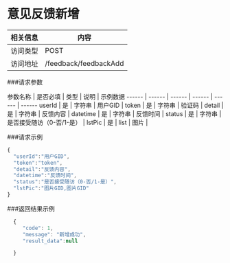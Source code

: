 # 意见反馈新增
 相关信息 | 内容
 ------ | ------
 访问类型 | POST
 访问地址 | /feedback/feedbackAdd

###请求参数

 参数名称 | 是否必填 | 类型 | 说明 | 示例数据
 ------ | ------ | ------ | ------ | ------ | ------
 userId | 是 | 字符串 | 用户GID | 
 token | 是 | 字符串 | 验证码 | 
 detail | 是 | 字符串 | 反馈内容 | 
 datetime | 是 | 字符串 | 反馈时间 | 
 status | 是 | 字符串 | 是否接受随访（0-否/1-是） | 
 lstPic | 是 | list | 图片 | 

###请求示例
```javascript
{
  "userId":"用户GID",
  "token":"token",
  "detail":"反馈内容",
  "datetime":"反馈时间",
  "status":"是否接受随访（0-否/1-是）",
  "lstPic":"图片GID,图片GID" 
}
```

###返回结果示例

```javascript
  {
     "code": 1,
     "message": "新增成功",
     "result_data":null

  }



```
